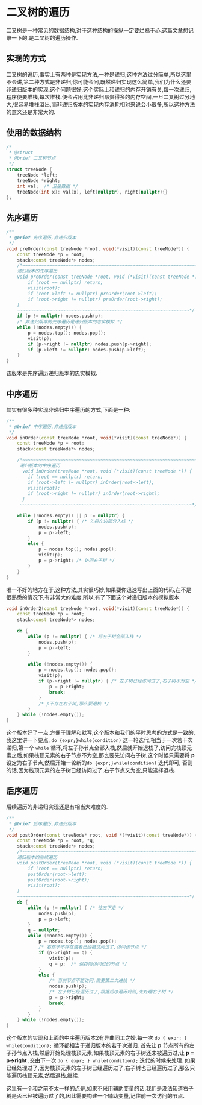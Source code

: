 # 二叉树的遍历

二叉树是一种常见的数据结构,对于这种结构的操纵一定要烂熟于心,这篇文章想记录一下的,是二叉树的遍历操作.

## 实现的方式

二叉树的遍历,事实上有两种是实现方法,一种是递归,这种方法过分简单,所以这里不会讲,第二种方式是非递归,你可能会问,既然递归实现这么简单,我们为什么还要非递归版本的实现,这个问题很好,这个实际上和递归的内存开销有关,每一次递归,程序便要堆栈,每次堆栈,便会占用比非递归昂贵得多的内存空间,一旦二叉树过分地大,很容易堆栈溢出,而非递归版本的实现内存消耗相对来说会小很多,所以这种方法的意义还是非常大的.

## 使用的数据结构

```cpp
/*
 * @struct
 * @brief 二叉树节点
 */
struct treeNode {
	treeNode *left;
	treeNode *right;
	int val;  /* 卫星数据 */
	treeNode(int x): val(x), left(nullptr), right(nullptr){}
};
```



## 先序遍历

```cpp
/**
 * @brief 先序遍历,非递归版本
 */
void preOrder(const treeNode *root, void(*visit)(const treeNode*)) {
	const treeNode *p = root;
	stack<const treeNode*> nodes;
	/*~~~~~~~~~~~~~~~~~~~~~~~~~~~~~~~~~~~~~~~~~~~~~~~~~~~~~~~~~~~~~~~~~
	递归版本的先序遍历
	void preOrder(const treeNode *root, void (*visit)(const treeNode *)) {
		if (root == nullptr) return;
		visit(root);
		if (root->left != nullptr) preOrder(root->left);
		if (root->right != nullptr) preOrder(root->right);
	}
	~~~~~~~~~~~~~~~~~~~~~~~~~~~~~~~~~~~~~~~~~~~~~~~~~~~~~~~~~~~~~~~~*/
	if (p != nullptr) nodes.push(p);
	/* 非递归版本的先序遍历是递归版本的忠实模拟 */
	while (!nodes.empty()) {
		p = nodes.top(); nodes.pop();
		visit(p);
		if (p->right != nullptr) nodes.push(p->right);
		if (p->left != nullptr) nodes.push(p->left);
	}
}
```

该版本是先序遍历递归版本的忠实模拟.

## 中序遍历

其实有很多种实现非递归中序遍历的方式,下面是一种:

```cpp
/**
 * @brief 中序遍历,非递归版本
 */
void inOrder(const treeNode *root, void(*visit)(const treeNode*)) {
	const treeNode *p = root;
	stack<const treeNode*> nodes;

	/*~~~~~~~~~~~~~~~~~~~~~~~~~~~~~~~~~~~~~~~~~~~~~~~~~~~~~~~~~~~~~~~~~
	 递归版本的中序遍历
	  void inOrder(treeNode *root, void (*visit)(const treeNode *)) {
		if (root == nullptr) return;
		if (root->left != nullptr) inOrder(root->left);
		visit(root);
		if (root->right != nullptr) inOrder(root->right);
	  }
	 ~~~~~~~~~~~~~~~~~~~~~~~~~~~~~~~~~~~~~~~~~~~~~~~~~~~~~~~~~~~~~~~~*/

	while (!nodes.empty() || p != nullptr) {
		if (p != nullptr) { /* 先将左边部分入栈 */
			nodes.push(p);
			p = p->left;
		}
		else {
			p = nodes.top(); nodes.pop();
			visit(p);
			p = p->right; /* 访问右子树 */
		}
	}
}
```

唯一不好的地方在于,这种方法,其实很巧妙,如果要你迅速写出上面的代码,在不是很熟悉的情况下,有非常大的难度,所以,有了下面这个对递归版本的模拟版本.

```cpp
void inOrder2(const treeNode *root, void(*visit)(const treeNode*)) {
	const treeNode *p = root;
	stack<const treeNode*> nodes;
	
	do {
		while (p != nullptr) { /* 将左子树全部入栈 */
			nodes.push(p);
			p = p->left;
		}

		while (!nodes.empty()) {
			p = nodes.top(); nodes.pop();
			visit(p);
			if (p->right != nullptr) { /* 左子树已经访问过了,右子树不为空 */
				p = p->right;
				break;
			}
			/* p不存在右子树,那么要退栈 */
		}
	} while (!nodes.empty());
}
```

这个版本好了一点,方便于理解和默写,这个版本和我们的平时思考的方式是一致的,我这里讲一下要点, ```do {expr;}while(condition)```  这一轮迭代,相当于一次若干次递归,第一个 ```while``` 循环,将左子孙节点全部入栈,然后就开始退栈了,访问完栈顶元素之后,如果栈顶元素的右子节点不为空,那么要先访问右子树,这个时候只需要将 **p** 设定为右子节点,然后开始一轮新的```do {expr;}while(condition)```  迭代即可, 否则的话,因为栈顶元素的左子树已经访问过了,右子节点又为空,只能选择退栈.

## 后序遍历

后续遍历的非递归实现还是有相当大难度的.

```cpp
/**
 * @brief 后序遍历,非递归版本
 */
void postOrder(const treeNode* root, void *(*visit)(const treeNode*)) {
	const treeNode *p = root, *q;
	stack<const treeNode*> nodes;
	/*~~~~~~~~~~~~~~~~~~~~~~~~~~~~~~~~~~~~~~~~~~~~~~~~~~~~~~~~~~~~~~~~~
	递归版本的后续遍历
	void postOrder(treeNode *root, void (*visit)(const treeNode *)) {
		if (root == nullptr) return;
		postOrder(root->left);
		postOrder(root->right);
		visit(root);
	}
	~~~~~~~~~~~~~~~~~~~~~~~~~~~~~~~~~~~~~~~~~~~~~~~~~~~~~~~~~~~~~~~~*/
	do {
		while (p != nullptr) { /* 往左下走 */
			nodes.push(p);
			p = p->left;
		}
		q = nullptr;
		while (!nodes.empty()) {
			p = nodes.top(); nodes.pop();
			/* 右孩子不存在或者已经被访问过了,访问该节点 */
			if (p->right == q) {
				visit(p);
				q = p;  /* 保存刚访问过的节点 */
			}
			else {
				/* 当前节点不能访问,需要第二次进栈 */
				nodes.push(p);
				/* 左子树已经遍历过了,根据后序遍历规则,先处理右子树 */
				p = p->right;
				break;
			}
		}
	} while (!nodes.empty());
}
```

这个版本的实现和上面的中序遍历版本2有异曲同工之妙.每一次 ```do { expr; } while(condition);``` 循环都相当于递归版本的若干次递归. 首先让 **p** 节点所有的左子孙节点入栈,然后开始处理栈顶元素,如果栈顶元素的右子树还未被遍历过,让 **p = p->right** ,交由下一次 ```do { expr; } while(condition);```  迭代的时候来处理. 如果已经处理过了,因为栈顶元素的左子树已经遍历过了,右子树也已经遍历过了,那么只能遍历栈顶元素,然后退栈,继续.

这里有一个和之前不太一样的点是,如果不采用辅助变量的话,我们是没法知道右子树是否已经被遍历过了的,因此需要构建一个辅助变量,记住前一次访问的节点.